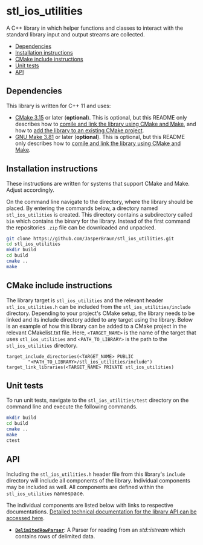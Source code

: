 # stl_ios_utilities

A C++ library in which helper functions and classes to interact with the
standard library input and output streams are collected.

* [Dependencies](#dependencies)
* [Installation instructions](#installation-instructions)
* [CMake include instructions](#cmake-include-instructions)
* [Unit tests](#unit-tests)
* [API](#api)

## Dependencies

This library is written for C++ 11 and uses:
* [CMake 3.15](https://cmake.org/) or later (**optional**). This is
  optional, but this README only describes how to [comile and link the library
  using CMake and Make](#installation-instructions), and how to [add the library
  to an existing CMake project](#cmake-include-instructions).
* [GNU Make 3.81](https://www.gnu.org/software/make/) or later (**optional**).
  This is optional, but this README only describes how to [comile and link the
  library using CMake and Make](#installation-instructions).

## Installation instructions

These instructions are written for systems that support CMake and Make. Adjust
accordingly.

On the command line navigate to the directory, where the library should be
placed. By entering the commands below, a directory named `stl_ios_utilities`
is created. This directory contains a subdirectory called `bin` which contains
the binary for the library. Instead of the first command the repositories `.zip`
file can be downloaded and unpacked.

```sh
git clone https://github.com/JasperBraun/stl_ios_utilities.git
cd stl_ios_utilities
mkdir build
cd build
cmake ..
make
```

## CMake include instructions

The library target is `stl_ios_utilities` and the relevant header
`stl_ios_utilities.h` can be included from the `stl_ios_utilities/include`
directory. Depending to your project's CMake setup, the library needs to be
linked and its include directory added to any target using the library.
Below is an example of how this library can be added to a CMake project in the
relevant CMakelist.txt file. Here, `<TARGET_NAME>` is the name of the target that
uses `stl_ios_utilities` and `<PATH_TO_LIBRARY>` is the path to the
`stl_ios_utilities` directory.

```
target_include_directories(<TARGET_NAME> PUBLIC
        "<PATH_TO_LIBRARY>/stl_ios_utilities/include")
target_link_libraries(<TARGET_NAME> PRIVATE stl_ios_utilities)
```

## Unit tests

To run unit tests, navigate to the `stl_ios_utilities/test` directory on the
command line and execute the following commands.
```sh
mkdir build
cd build
cmake ..
make
ctest
```

## API

Including the `stl_ios_utilities.h` header file from this library's `include`
directory will include all components of the library. Individual components may
be included as well. All components are defined within the `stl_ios_utilities`
namespace.

The individual components are listed below with links to respective
documentations. [Detailed technical documentation for the library API can be
accessed here](doc/doxygen/html/index.html).

* [**`DelimitedRowParser`**](doc/delimited_row_parser.md): A Parser for reading
  from an *std::istream* which contains rows of delimited data.